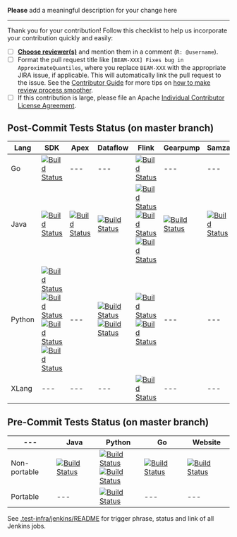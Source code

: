**Please** add a meaningful description for your change here

------------------------

Thank you for your contribution! Follow this checklist to help us incorporate your contribution quickly and easily:

 - [ ] [**Choose reviewer(s)**](https://beam.apache.org/contribute/#make-your-change) and mention them in a comment (`R: @username`).
 - [ ] Format the pull request title like `[BEAM-XXX] Fixes bug in ApproximateQuantiles`, where you replace `BEAM-XXX` with the appropriate JIRA issue, if applicable. This will automatically link the pull request to the issue. See the [Contributor Guide](https://beam.apache.org/contribute) for more tips on [how to make review process smoother](https://beam.apache.org/contribute/#make-your-change).
 - [ ] If this contribution is large, please file an Apache [Individual Contributor License Agreement](https://www.apache.org/licenses/icla.pdf).

Post-Commit Tests Status (on master branch)
------------------------------------------------------------------------------------------------

Lang | SDK | Apex | Dataflow | Flink | Gearpump | Samza | Spark
--- | --- | --- | --- | --- | --- | --- | ---
Go | [![Build Status](https://builds.apache.org/job/beam_PostCommit_Go/lastCompletedBuild/badge/icon)](https://builds.apache.org/job/beam_PostCommit_Go/lastCompletedBuild/) | --- | --- | [![Build Status](https://builds.apache.org/job/beam_PostCommit_Go_VR_Flink/lastCompletedBuild/badge/icon)](https://builds.apache.org/job/beam_PostCommit_Go_VR_Flink/lastCompletedBuild/) | --- | --- | [![Build Status](https://builds.apache.org/job/beam_PostCommit_Go_VR_Spark/lastCompletedBuild/badge/icon)](https://builds.apache.org/job/beam_PostCommit_Go_VR_Spark/lastCompletedBuild/)
Java | [![Build Status](https://builds.apache.org/job/beam_PostCommit_Java/lastCompletedBuild/badge/icon)](https://builds.apache.org/job/beam_PostCommit_Java/lastCompletedBuild/) | [![Build Status](https://builds.apache.org/job/beam_PostCommit_Java_ValidatesRunner_Apex/lastCompletedBuild/badge/icon)](https://builds.apache.org/job/beam_PostCommit_Java_ValidatesRunner_Apex/lastCompletedBuild/) | [![Build Status](https://builds.apache.org/job/beam_PostCommit_Java_ValidatesRunner_Dataflow/lastCompletedBuild/badge/icon)](https://builds.apache.org/job/beam_PostCommit_Java_ValidatesRunner_Dataflow/lastCompletedBuild/) | [![Build Status](https://builds.apache.org/job/beam_PostCommit_Java_ValidatesRunner_Flink/lastCompletedBuild/badge/icon)](https://builds.apache.org/job/beam_PostCommit_Java_ValidatesRunner_Flink/lastCompletedBuild/)<br>[![Build Status](https://builds.apache.org/job/beam_PostCommit_Java_PVR_Flink_Batch/lastCompletedBuild/badge/icon)](https://builds.apache.org/job/beam_PostCommit_Java_PVR_Flink_Batch/lastCompletedBuild/)<br>[![Build Status](https://builds.apache.org/job/beam_PostCommit_Java_PVR_Flink_Streaming/lastCompletedBuild/badge/icon)](https://builds.apache.org/job/beam_PostCommit_Java_PVR_Flink_Streaming/lastCompletedBuild/) | [![Build Status](https://builds.apache.org/job/beam_PostCommit_Java_ValidatesRunner_Gearpump/lastCompletedBuild/badge/icon)](https://builds.apache.org/job/beam_PostCommit_Java_ValidatesRunner_Gearpump/lastCompletedBuild/) | [![Build Status](https://builds.apache.org/job/beam_PostCommit_Java_ValidatesRunner_Samza/lastCompletedBuild/badge/icon)](https://builds.apache.org/job/beam_PostCommit_Java_ValidatesRunner_Samza/lastCompletedBuild/) | [![Build Status](https://builds.apache.org/job/beam_PostCommit_Java_ValidatesRunner_Spark/lastCompletedBuild/badge/icon)](https://builds.apache.org/job/beam_PostCommit_Java_ValidatesRunner_Spark/lastCompletedBuild/)<br>[![Build Status](https://builds.apache.org/job/beam_PostCommit_Java_PVR_Spark_Batch/lastCompletedBuild/badge/icon)](https://builds.apache.org/job/beam_PostCommit_Java_PVR_Spark_Batch/lastCompletedBuild/)
Python | [![Build Status](https://builds.apache.org/job/beam_PostCommit_Python2/lastCompletedBuild/badge/icon)](https://builds.apache.org/job/beam_PostCommit_Python2/lastCompletedBuild/)<br>[![Build Status](https://builds.apache.org/job/beam_PostCommit_Python35/lastCompletedBuild/badge/icon)](https://builds.apache.org/job/beam_PostCommit_Python35/lastCompletedBuild/)<br>[![Build Status](https://builds.apache.org/job/beam_PostCommit_Python36/lastCompletedBuild/badge/icon)](https://builds.apache.org/job/beam_PostCommit_Python36/lastCompletedBuild/)<br>[![Build Status](https://builds.apache.org/job/beam_PostCommit_Python37/lastCompletedBuild/badge/icon)](https://builds.apache.org/job/beam_PostCommit_Python37/lastCompletedBuild/) | --- | [![Build Status](https://builds.apache.org/job/beam_PostCommit_Py_VR_Dataflow/lastCompletedBuild/badge/icon)](https://builds.apache.org/job/beam_PostCommit_Py_VR_Dataflow/lastCompletedBuild/)<br>[![Build Status](https://builds.apache.org/job/beam_PostCommit_Py_ValCont/lastCompletedBuild/badge/icon)](https://builds.apache.org/job/beam_PostCommit_Py_ValCont/lastCompletedBuild/) | [![Build Status](https://builds.apache.org/job/beam_PreCommit_Python2_PVR_Flink_Cron/lastCompletedBuild/badge/icon)](https://builds.apache.org/job/beam_PreCommit_Python2_PVR_Flink_Cron/lastCompletedBuild/)<br>[![Build Status](https://builds.apache.org/job/beam_PostCommit_Python35_VR_Flink/lastCompletedBuild/badge/icon)](https://builds.apache.org/job/beam_PostCommit_Python35_VR_Flink/lastCompletedBuild/) | --- | --- | [![Build Status](https://builds.apache.org/job/beam_PostCommit_Python_VR_Spark/lastCompletedBuild/badge/icon)](https://builds.apache.org/job/beam_PostCommit_Python_VR_Spark/lastCompletedBuild/)
XLang | --- | --- | --- | [![Build Status](https://builds.apache.org/job/beam_PostCommit_XVR_Flink/lastCompletedBuild/badge/icon)](https://builds.apache.org/job/beam_PostCommit_XVR_Flink/lastCompletedBuild/) | --- | --- | ---

Pre-Commit Tests Status (on master branch)
------------------------------------------------------------------------------------------------

--- |Java | Python | Go | Website
--- | --- | --- | --- | ---
Non-portable | [![Build Status](https://builds.apache.org/job/beam_PreCommit_Java_Cron/lastCompletedBuild/badge/icon)](https://builds.apache.org/job/beam_PreCommit_Java_Cron/lastCompletedBuild/) | [![Build Status](https://builds.apache.org/job/beam_PreCommit_Python_Cron/lastCompletedBuild/badge/icon)](https://builds.apache.org/job/beam_PreCommit_Python_Cron/lastCompletedBuild/)<br>[![Build Status](https://builds.apache.org/job/beam_PreCommit_PythonLint_Cron/lastCompletedBuild/badge/icon)](https://builds.apache.org/job/beam_PreCommit_PythonLint_Cron/lastCompletedBuild/) | [![Build Status](https://builds.apache.org/job/beam_PreCommit_Go_Cron/lastCompletedBuild/badge/icon)](https://builds.apache.org/job/beam_PreCommit_Go_Cron/lastCompletedBuild/) | [![Build Status](https://builds.apache.org/job/beam_PreCommit_Website_Cron/lastCompletedBuild/badge/icon)](https://builds.apache.org/job/beam_PreCommit_Website_Cron/lastCompletedBuild/) 
Portable | --- | [![Build Status](https://builds.apache.org/job/beam_PreCommit_Portable_Python_Cron/lastCompletedBuild/badge/icon)](https://builds.apache.org/job/beam_PreCommit_Portable_Python_Cron/lastCompletedBuild/) | --- | ---

See [.test-infra/jenkins/README](https://github.com/apache/beam/blob/master/.test-infra/jenkins/README.md) for trigger phrase, status and link of all Jenkins jobs.
